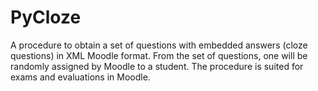 # PyCloze
A procedure to obtain a set of questions with embedded answers (cloze questions) in XML Moodle format. From the set of questions, one will be randomly assigned by Moodle to a student. The procedure is suited for exams and evaluations in Moodle.
